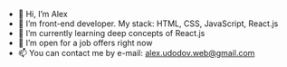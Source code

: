 - 👋 Hi, I’m Alex
- 👀 I’m front-end developer. My stack: HTML, CSS, JavaScript, React.js
- 🌱 I’m currently learning deep concepts of React.js
- 💞️ I’m open for a job offers right now
- 📫 You can contact me by e-mail: alex.udodov.web@gmail.com

<!---
AlexWebDev01/AlexWebDev01 is a ✨ special ✨ repository because its `README.md` (this file) appears on your GitHub profile.
You can click the Preview link to take a look at your changes.
--->
